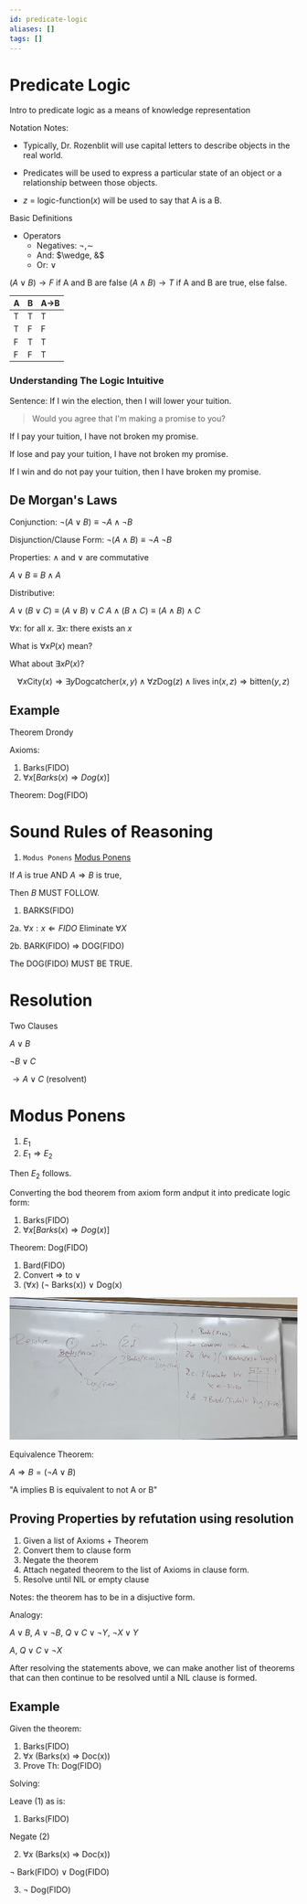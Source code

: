 ```yaml
---
id: predicate-logic
aliases: []
tags: []
---
```


# Predicate Logic

Intro to predicate logic as a means of knowledge representation

Notation Notes:

- Typically, Dr. Rozenblit will use capital letters to describe objects in the
  real world.

- Predicates will be used to express a particular state of an object or a
  relationship between those objects.

- $z$ = logic-function($x$) will be used to say that A is a B.

Basic Definitions

- Operators
  - Negatives: $\neg, \sim$
  - And: $\wedge, &$
  - Or: $\vee$

$(A \vee B) \rightarrow F$ if A and B are false $(A \wedge B) \rightarrow T$ if
A and B are true, else false.

| A   | B   | A->B |
| --- | --- | ---- |
| T   | T   | T    |
| T   | F   | F    |
| F   | T   | T    |
| F   | F   | T    |

### Understanding The Logic Intuitive

Sentence: If I win the election, then I will lower your tuition.

> Would you agree that I'm making a promise to you?

If I pay your tuition, I have not broken my promise.

If lose and pay your tuition, I have not broken my promise.

If I win and do not pay your tuition, then I have broken my promise.

## De Morgan's Laws

Conjunction: $\neg (A\vee B) \equiv \neg A \wedge \neg B$

Disjunction/Clause Form: $\neg (A\wedge B) \equiv \neg A \ \neg B$

Properties: $\wedge$ and $\vee$ are commutative

$A \vee B \equiv B \wedge A$

Distributive:

$A \vee (B \vee C) \equiv (A \vee B) \vee C$ $A \wedge (B \wedge C) \equiv (A
\wedge B) \wedge C$

$\forall x$: for all $x$. $\exists x$: there exists an $x$

What is $\forall x P(x)$ mean?

What about $\exists x P(x)$?

$$
\forall x \text{City}(x) \Rightarrow \exists y { \text{Dogcatcher}(x, y)
\wedge \forall z { \text{Dog} (z) \wedge \text{lives in}(x,z) \Rightarrow
\text{bitten}(y,z)}}
$$

## Example

Theorem Drondy

Axioms:

1. Barks(FIDO)
2. $\forall x [Barks(x) \Rightarrow Dog(x)]$

Theorem: Dog(FIDO)

# Sound Rules of Reasoning

1. `Modus Ponens` [Modus Ponens](https://en.wikipedia.org/wiki/Modus_ponens)

If $A$ is true AND $A \Rightarrow B$ is true,

Then $B$ MUST FOLLOW.

1. BARKS(FIDO)

2a. $\forall x : x \Leftarrow FIDO$ Eliminate $\forall X$

2b. BARK(FIDO) $\Rightarrow$ DOG(FIDO)

The DOG(FIDO) MUST BE TRUE.

# Resolution

Two Clauses

$A \vee B$

$\neg B \vee C$

$\rightarrow A \vee C$ (resolvent)

# Modus Ponens

1. $E_{1}$
2. $E_{1} \Rightarrow E_{2}$

Then $E_{2}$ follows.

Converting the bod theorem from axiom form andput it into predicate logic form:

1. Barks(FIDO)
2. $\forall x [Barks(x) \Rightarrow Dog(x)]$

Theorem: Dog(FIDO)

1. Bard(FIDO)
2. Convert $\Rightarrow$ to $\vee$
3. $(\forall x)$ ($\neg$ Barks(x)) $\vee$ Dog(x)

![Resolution from Fido to Predicate Logic](./attachments/barks-fido.png)

Equivalence Theorem:

$A \Rightarrow B = (\neg A \vee B)$

"A implies B is equivalent to not A or B"

## Proving Properties by refutation using resolution

1. Given a list of Axioms + Theorem
2. Convert them to clause form
3. Negate the theorem
4. Attach negated theorem to the list of Axioms in clause form.
5. Resolve until NIL or empty clause

Notes: the theorem has to be in a disjuctive form.

Analogy:

$A \vee B$, $A \vee \neg B$, $Q \vee C \vee \neg Y$, $\neg X \vee Y$

$A$, $Q \vee C \vee \neg X$

After resolving the statements above, we can make another list of theorems that
can then continue to be resolved until a NIL clause is formed.

## Example

Given the theorem:

1. Barks(FIDO)
2. $\forall x$ (Barks(x) $\Rightarrow$ Doc(x))
3. Prove Th: Dog(FIDO)

Solving:

Leave (1) as is:

1. Barks(FIDO)

Negate (2)

2. $\forall x$ (Barks(x) $\Rightarrow$ Doc(x))

$\neg$ Bark(FIDO) $\vee$ Dog(FIDO)

3. $\neg$ Dog(FIDO)




<!-- TODO -->
